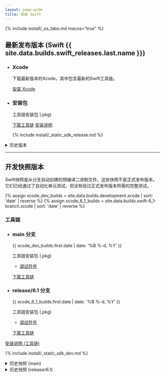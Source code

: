 ```yaml
---
layout: page-wide
title: 安装 Swift
---
```


{% include install/_os_tabs.md macos="true" %}

## 最新发布版本 (Swift {{ site.data.builds.swift_releases.last.name }})

<ul class="grid-level-0 grid-layout-2-column">
  <li class="grid-level-1">
    <h3>Xcode</h3>
    <p class="description">
      下载最新版本的Xcode，其中包含最新的Swift工具链。
    </p>
    <a href="https://developer.apple.com/xcode/" class="cta-secondary external">安装 Xcode</a>
  </li>
  <li class="grid-level-1">
    <h3>安装包</h3>
    <p class="description">
      工具链安装包 (.pkg)
    </p>
    <a href="https://download.swift.org/{{ site.data.builds.swift_releases.last.tag | downcase }}/xcode/{{ site.data.builds.swift_releases.last.tag }}/{{ site.data.builds.swift_releases.last.tag }}-osx.pkg" class="cta-secondary">下载工具链</a>
    <a href="/install/macos/package_installer" class="cta-secondary">安装说明</a>
  </li>
</ul>

<ul class="grid-level-0">
  {% include install/_static_sdk_release.md %}
</ul>

<details class="download" style="margin-bottom: 0;">
  <summary>历史版本</summary>
  {% include_relative _older-releases.md %}
</details>

<hr>

## 开发快照版本

Swift快照是从分支自动创建的预编译二进制文件。这些快照不是正式发布版本。它们已经通过了自动化单元测试，但没有经过正式发布版本所需的完整测试。

{% assign xcode_dev_builds = site.data.builds.development.xcode | sort: 'date' | reverse %}
{% assign xcode_6_1_builds = site.data.builds.swift-6_1-branch.xcode | sort: 'date' | reverse %}

<h3>工具链</h3>
<ul class="grid-level-0 grid-layout-2-column">
  <li class="grid-level-1">
    <h3>main 分支</h3>
    <p class="description" style="font-size: 14px;">
      <time datetime="{{ xcode_dev_builds.first.date | date_to_xmlschema }}" title="{{ xcode_dev_builds.first.date | date: '%B %-d, %Y %l:%M %p (%Z)' }}">{{ xcode_dev_builds.first.date | date: '%B %-d, %Y' }}</time>
    </p>
    <p class="description">
      工具链安装包 (.pkg)
      <ul>
        <li><a href="https://download.swift.org/development/xcode/{{ xcode_dev_builds.first.dir }}/{{ xcode_dev_builds.first.debug_info }}">调试符号</a></li>
      </ul>
    </p>
    <a href="https://download.swift.org/development/xcode/{{ xcode_dev_builds.first.dir }}/{{ xcode_dev_builds.first.download }}" class="cta-secondary">下载工具链</a>
  </li>
  <li class="grid-level-1">
    <h3>release/6.1 分支</h3>
    <p class="description" style="font-size: 14px;">
      <time datetime="{{ xcode_6_1_builds.first.date | date_to_xmlschema }}" title="{{ xcode_6_1_builds.first.date | date: '%B %-d, %Y %l:%M %p (%Z)' }}">{{ xcode_6_1_builds.first.date | date: '%B %-d, %Y' }}</time>
    </p>
    <p class="description">
      工具链安装包 (.pkg)
      <ul>
        <li><a href="https://download.swift.org/swift-6.1-branch/xcode/{{ xcode_6_1_builds.first.dir }}/{{ xcode_6_1_builds.first.debug_info }}">调试符号</a></li>
      </ul>
    </p>
    <a href="https://download.swift.org/swift-6.1-branch/xcode/{{ xcode_6_1_builds.first.dir }}/{{ xcode_6_1_builds.first.download }}" class="cta-secondary">下载工具链</a>
  </li>
</ul>
<a href="/install/macos/package_installer" class="cta-secondary">安装说明 (工具链)</a>

{% include install/_static_sdk_dev.md %}

<details class="download" style="margin-bottom: 0;">
  <summary>历史快照 (main)</summary>
  {% include_relative _older-development-snapshots.md %}
</details>
<details class="download" style="margin-bottom: 0;">
  <summary>历史快照 (release/6.1)</summary>
  {% include_relative _older-6_1-snapshots.md %}
</details>
